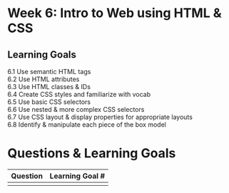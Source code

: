 # Week 6: Intro to Web using HTML & CSS

## Learning Goals
6.1 Use semantic HTML tags  
6.2 Use HTML attributes  
6.3 Use HTML classes & IDs  
6.4 Create CSS styles and familiarize with vocab  
6.5 Use basic CSS selectors  
6.6 Use nested & more complex CSS selectors  
6.7 Use CSS layout & display properties for appropriate layouts  
6.8 Identify & manipulate each piece of the box model  


# Questions & Learning Goals
| Question | Learning Goal #|
|:--------:|-------------------
|          |   |
